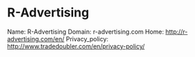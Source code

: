 
# R-Advertising

Name: R-Advertising
Domain: r-advertising.com
Home: http://r-advertising.com/en/
Privacy_policy: http://www.tradedoubler.com/en/privacy-policy/
